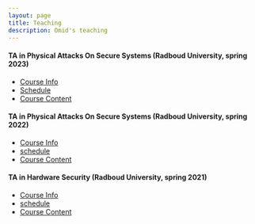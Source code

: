 ```yaml
---
layout: page
title: Teaching
description: Omid's teaching
---
```







#### TA in Physical Attacks On Secure Systems  (Radboud University, spring 2023)


- [Course Info](https://www.ru.nl/courseguides/science/vm/osirislinks/imc/nwi-imc068/)
- [Schedule](https://www.ru.nl/courseguides/science/vm/osirislinks/imc/nwi-imc068/)
- [Course Content](https://github.com/omidbazangani/Teaching_Content/tree/main/PhysicalAttack_2023)
 



#### TA in Physical Attacks On Secure Systems  (Radboud University, spring 2022)


- [Course Info](https://www.ru.nl/courseguides/science/vm/osirislinks/imc/nwi-imc068/)
- [schedule](https://www.ru.nl/courseguides/science/vm/osirislinks/imc/nwi-imc068/)
- [Course Content]()


#### TA in Hardware Security  (Radboud University, spring 2021)


- [Course Info](https://www.ru.nl/courseguides/2020/science/vm/prospectus-generic/course-overview/course-overview/courses-computing-sciences/)
- [schedule](https://www.ru.nl/courseguides/2020/science/vm/prospectus-generic/course-overview/course-overview/courses-computing-sciences/)
- [Course Content]()



